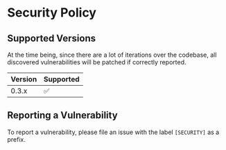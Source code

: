 # Security Policy

## Supported Versions

At the time being, since there are a lot of iterations over the codebase, all discovered vulnerabilities will be patched if correctly reported. 

| Version | Supported          |
| ------- | ------------------ |
| 0.3.x   | :white_check_mark: |

## Reporting a Vulnerability

To report a vulnerability, please file an issue with the label `[SECURITY]` as a prefix.

